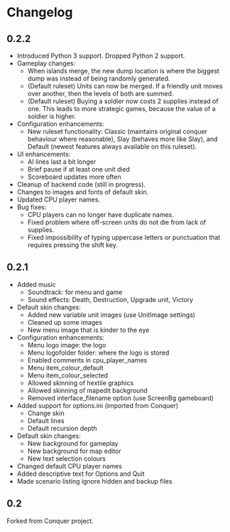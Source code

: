 # Changelog

## 0.2.2

 * Introduced Python 3 support. Dropped Python 2 support.
 * Gameplay changes:
    - When islands merge, the new dump location is where the biggest dump was
      instead of being randomly generated.
    - (Default ruleset) Units can now be merged. If a friendly unit moves over
      another, then the levels of both are summed.
    - (Default ruleset) Buying a soldier now costs 2 supplies instead of one.
      This leads to more strategic games, because the value of a soldier is
      higher.
 * Configuration enhancements:
    - New ruleset functionality: Classic (maintains original conquer behaviour
      where reasonable), Slay (behaves more like Slay), and Default (newest
      features always available on this ruleset).
 * UI enhancements:
    - AI lines last a bit longer
    - Brief pause if at least one unit died
    - Scoreboard updates more often
 * Cleanup of backend code (still in progress).
 * Changes to images and fonts of default skin.
 * Updated CPU player names.
 * Bug fixes:
    - CPU players can no longer have duplicate names.
    - Fixed problem where off-screen units do not die from lack of supplies.
    - Fixed impossibility of typing uppercase letters or punctuation that
      requires pressing the shift key.

## 0.2.1
 * Added music
    - Soundtrack: for menu and game
    - Sound effects: Death, Destruction, Upgrade unit, Victory
 * Default skin changes:
    - Added new variable unit images (use UnitImage settings)
    - Cleaned up some images
    - New menu image that is kinder to the eye
 * Configuration enhancements:
    - Menu logo image: the logo
    - Menu logofolder folder: where the logo is stored
    - Enabled comments in cpu_player_names
    - Menu item_colour_default
    - Menu item_colour_selected
    - Allowed skinning of hextile graphics
    - Allowed skinning of mapedit background
    - Removed interface_filename option (use ScreenBg gameboard)
 * Added support for options.ini (imported from Conquer)
    - Change skin
    - Default lines
    - Default recursion depth
 * Default skin changes:
    - New background for gameplay
    - New background for map editor
    - New text selection colours
 * Changed default CPU player names
 * Added descriptive text for Options and Quit
 * Made scenario listing ignore hidden and backup files

## 0.2

Forked from Conquer project.